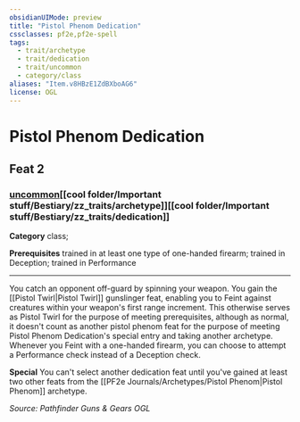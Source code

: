 ```yaml
---
obsidianUIMode: preview
title: "Pistol Phenom Dedication"
cssclasses: pf2e,pf2e-spell
tags:
  - trait/archetype
  - trait/dedication
  - trait/uncommon
  - category/class
aliases: "Item.v8HBzE1ZdBXboAG6"
license: OGL
---
```

# Pistol Phenom Dedication
## Feat 2
### [uncommon](cool%20folder/Important%20stuff/Bestiary/zz_traits/uncommon.md "Uncommon Rarity Trait")[[cool folder/Important stuff/Bestiary/zz_traits/archetype]][[cool folder/Important stuff/Bestiary/zz_traits/dedication]]

**Category** class; 



**Prerequisites** trained in at least one type of one-handed firearm; trained in Deception; trained in Performance
* * *
You catch an opponent off-guard by spinning your weapon. You gain the [[Pistol Twirl|Pistol Twirl]] gunslinger feat, enabling you to Feint against creatures within your weapon's first range increment. This otherwise serves as Pistol Twirl for the purpose of meeting prerequisites, although as normal, it doesn't count as another pistol phenom feat for the purpose of meeting Pistol Phenom Dedication's special entry and taking another archetype. Whenever you Feint with a one-handed firearm, you can choose to attempt a Performance check instead of a Deception check.

**Special** You can't select another dedication feat until you've gained at least two other feats from the [[PF2e Journals/Archetypes/Pistol Phenom|Pistol Phenom]] archetype.

*Source: Pathfinder Guns & Gears*
*OGL*